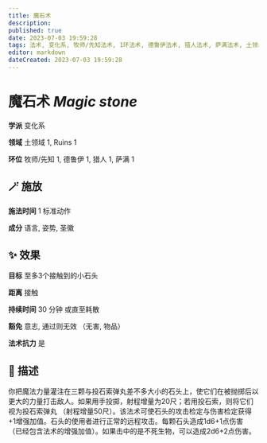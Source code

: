 ```yaml
---
title: 魔石术
description: 
published: true
date: 2023-07-03 19:59:28
tags: 法术, 变化系, 牧师/先知法术, 1环法术, 德鲁伊法术, 猎人法术, 萨满法术, 土领域, Ruins
editor: markdown
dateCreated: 2023-07-03 19:59:28
---
```


# **魔石术** *Magic stone*

**学派** 变化系 

**领域** 土领域 1, Ruins 1

**环位** 牧师/先知 1, 德鲁伊 1, 猎人 1, 萨满 1

## 🪄 施放

**施法时间** 1 标准动作

**成分** 语言, 姿势, 圣徽

## ✨ 效果 

**目标** 至多3个接触到的小石头 

**距离** 接触  

**持续时间** 30 分钟 或直至耗散 

**豁免** 意志, 通过则无效 （无害, 物品）

**法术抗力** 是

## 📖 描述

你把魔法力量灌注在三颗与投石索弹丸差不多大小的石头上，使它们在被抛掷后以更大的力量打击敌人。如果用手投掷，射程增量为20尺；若用投石索，则将它们视为投石索弹丸 （射程增量50尺）。该法术可使石头的攻击检定与伤害检定获得+1增强加值。石头的使用者进行正常的远程攻击。每颗石头造成1d6+1点伤害 （已经包含法术的增强加值）。如果击中的是不死生物，可以造成2d6+2点伤害。
    